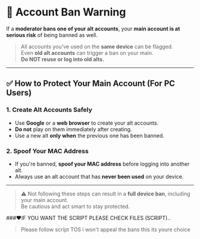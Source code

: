# 🚫 Account Ban Warning

If a **moderator bans one of your alt accounts**, your **main account is at serious risk** of being banned as well.

> All accounts you've used on the **same device** can be flagged.  
> Even **old alt accounts** can trigger a ban on your main.  
> **Do NOT reuse or log into old alts.**

---

## ✅ How to Protect Your Main Account (For PC Users)

### 1. Create Alt Accounts Safely
- Use **Google** or a **web browser** to create your alt accounts.
- **Do not** play on them immediately after creating.
- Use a new alt **only when** the previous one has been banned.

### 2. Spoof Your MAC Address
- If you're banned, **spoof your MAC address** before logging into another alt.
- Always use an alt account that has **never been used** on your device.

---

> ⚠️ Not following these steps can result in a **full device ban**, including your main account.  
> Be cautious and act smart to stay protected.

###♥️IF YOU WANT THE SCRIPT PLEASE CHECK FILES (SCRIPT)..
> Please follow script TOS i won't appeal the bans this its youre choice
